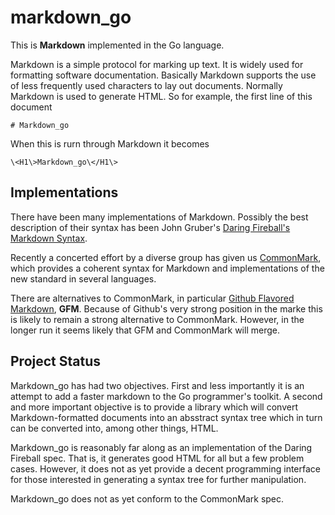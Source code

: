 <h1 class="libTop">markdown_go</h1>

This is **Markdown** implemented in the Go language.

Markdown is a simple protocol for marking up text.  It is widely used for
formatting software documentation.  Basically Markdown supports the use of
less frequently used characters to lay out documents.  Normally Markdown is
used to generate HTML.  So for example, the first line of this document

	# Markdown_go

When this is rurn through Markdown it becomes

	\<H1\>Markdown_go\</H1\>

## Implementations

There have been many implementations of Markdown.  Possibly the best
description of their syntax has been John Gruber's
[Daring Fireball's Markdown Syntax](http://daringfireball.net/projects/markdown/syntax).

Recently a concerted effort by a diverse group has given us
[CommonMark](http://commonmark.org),
which provides a coherent syntax for Markdown and implementations of the
new standard in several languages.

There are alternatives to CommonMark, in particular
[Github Flavored Markdown](https://help.github.com/articles/github-flavored-markdown/),
**GFM**.
Because of Github's very strong position in the marke this is likely to remain
a strong alternative to CommonMark.  However, in the longer run it seems likely
that GFM and CommonMark will merge.

## Project Status

Markdown_go has had two objectives.  First and less importantly it is an
attempt to add a faster markdown to the Go programmer's toolkit.  A second
and more important objective is to provide a library which will convert
Markdown-formatted documents into an absstract syntax tree which in turn
can be converted into, among other things, HTML.

Markdown_go is reasonably far along as an implementation of the Daring
Fireball spec.  That is, it generates good HTML for all but a few problem
cases.  However, it does not as yet provide a decent programming interface
for those interested in generating a syntax tree for further manipulation.

Markdown_go does not as yet conform to the CommonMark spec.


